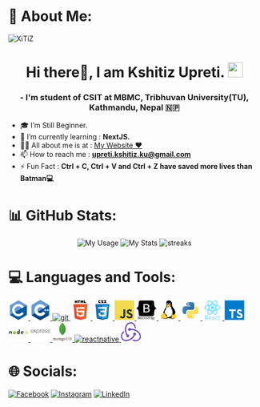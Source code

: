 # 💫 About Me:
<p align="left"> <img src="https://komarev.com/ghpvc/?username=xitizupreti&color=orange" alt="XiTiZ" /> </p>
<h1 align="center">Hi there👋, I am Kshitiz Upreti. <img src= "https://media.tenor.com/images/2adfe94e69139f3e22623b61d375a7a7/tenor.gif" width= "30" height= "30"></h1>
<h3 align="center">- I'm student of CSIT at MBMC, Tribhuvan University(TU), Kathmandu, Nepal 🇳🇵</h3>

- 🎓 I’m Still Beginner.
- 🌱 I’m currently learning : **NextJS.**
- 👨‍💻 All about me is at : [ My Website ❤](http://www.kshitizupreti.com.np)
- 📫 How to reach me : **upreti.kshitiz.ku@gmail.com**
- ⚡ Fun Fact : **Ctrl + C, Ctrl + V and Ctrl + Z have saved more lives than Batman💻**


# 📊 GitHub Stats:

<p align="center"><img width="47%" src="http://github-profile-summary-cards.vercel.app/api/cards/repos-per-language?username=xitizupreti&theme=github_dark" alt="My Usage" />
  <img width="47%" src="http://github-profile-summary-cards.vercel.app/api/cards/stats?username=xitizupreti&theme=github_dark" alt="My Stats" /> 
  <img width="47%" src="https://github-readme-streak-stats.herokuapp.com/?user=xitizupreti&&theme=github_dark" alt="streaks" />
</p>

# 💻 Languages and Tools:

<p>  
    <a href="https://www.cprogramming.com/" target="_blank"> 
        <img src="https://raw.githubusercontent.com/devicons/devicon/master/icons/c/c-original.svg" alt="c" width="40" height="40"/> 
    </a> 
    <a href="https://www.w3schools.com/cpp/" target="_blank">
        <img src="https://raw.githubusercontent.com/devicons/devicon/master/icons/cplusplus/cplusplus-original.svg" alt="cplusplus" width="40" height="40"/> 
    </a>  
    <a href="https://git-scm.com/" target="_blank">
        <img src="https://www.vectorlogo.zone/logos/git-scm/git-scm-icon.svg" alt="git" width="40" height="40"/>
    </a>
    <a href="https://www.w3.org/html/" target="_blank">
        <img src="https://raw.githubusercontent.com/devicons/devicon/master/icons/html5/html5-original-wordmark.svg" alt="html5" width="40" height="40"/>
    </a> 
    <a href="https://www.w3schools.com/css/" target="_blank">
        <img src="https://raw.githubusercontent.com/devicons/devicon/master/icons/css3/css3-original-wordmark.svg" alt="css3" width="40" height="40"/>
    </a>
    <a href="https://developer.mozilla.org/en-US/docs/Web/JavaScript" target="_blank"> 
        <img src="https://raw.githubusercontent.com/devicons/devicon/master/icons/javascript/javascript-original.svg" alt="javascript" width="40" height="40"/> 
    </a>
  <a href="https://getbootstrap.com" target="_blank">
    <img src="https://raw.githubusercontent.com/devicons/devicon/master/icons/bootstrap/bootstrap-plain-wordmark.svg" alt="bootstrap" width="40" height="40"/> </a>
   <a href="https://www.linux.org/" target="_blank"> <img src="https://raw.githubusercontent.com/devicons/devicon/master/icons/linux/linux-original.svg" alt="linux" width="40" height="40"/> </a>
    <a href="https://www.python.org" target="_blank"> 
        <img src="https://raw.githubusercontent.com/devicons/devicon/master/icons/python/python-original.svg" alt="python" width="40" height="40"/> 
    </a>
    <a href="https://reactjs.org/" target="_blank"> 
        <img src="https://raw.githubusercontent.com/devicons/devicon/master/icons/react/react-original-wordmark.svg" alt="react" width="40" height="40"/> 
    </a>
  <a href="https://www.typescriptlang.org/" target="_blank">
    <img src="https://raw.githubusercontent.com/devicons/devicon/master/icons/typescript/typescript-original.svg" alt="typescript" width="40" height="40"/> </a>
   <a href="https://nodejs.org" target="_blank"> 
        <img src="https://raw.githubusercontent.com/devicons/devicon/master/icons/nodejs/nodejs-original-wordmark.svg" alt="nodejs" width="40" height="40"/> 
    </a>
  <a href="https://expressjs.com" target="_blank">
    <img src="https://raw.githubusercontent.com/devicons/devicon/master/icons/express/express-original-wordmark.svg" alt="express" width="40" height="40"/>
  </a>
 <a href="https://www.mongodb.com/" target="_blank">
   <img src="https://raw.githubusercontent.com/devicons/devicon/master/icons/mongodb/mongodb-original-wordmark.svg" alt="mongodb" width="40" height="40"/>
  </a>
  <a href="https://reactnative.dev/" target="_blank">
    <img src="https://reactnative.dev/img/header_logo.svg" alt="reactnative" width="40" height="40"/> </a> <a href="https://redux.js.org" target="_blank">
  <img src="https://raw.githubusercontent.com/devicons/devicon/master/icons/redux/redux-original.svg" alt="redux" width="40" height="40"/>
  </a>
</p>

# 🌐 Socials:
  
  [![Facebook](https://img.shields.io/badge/Facebook-%231877F2.svg?logo=Facebook&logoColor=white)](https://facebook.com/xitizupreti)
  [![Instagram](https://img.shields.io/badge/Instagram-%23E4405F.svg?logo=Instagram&logoColor=white)](https://instagram.com/kshitizupreti)
  [![LinkedIn](https://img.shields.io/badge/LinkedIn-%230077B5.svg?logo=linkedin&logoColor=white)](https://linkedin.com/in/kshitizupreti)
<!-- [![ko-fi](https://ko-fi.com/img/githubbutton_sm.svg)](https://ko-fi.com/D1D27A828) -->
